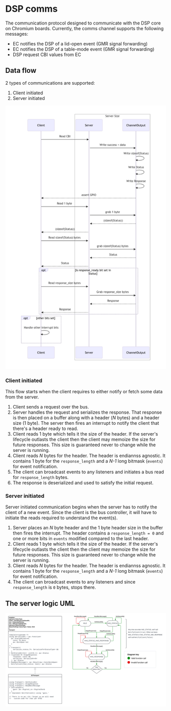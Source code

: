 # DSP comms
The communication protocol designed to communicate with the DSP core on Chromium
boards. Currently, the comms channel supports the following messages:
* EC notifies the DSP of a lid-open event (GMR signal forwarding)
* EC notifies the DSP of a table-mode event (GMR signal forwarding)
* DSP request CBI values from EC

## Data flow
2 types of communications are supported:
1. Client initiated
2. Server initiated

![Transport Flow]

### Client initiated
This flow starts when the client requires to either notify or fetch some data
from the server.

1. Client sends a request over the bus.
2. Server handles the request and serializes the response. That response is then
placed on a buffer along with a header (_N_ bytes) and a header size (1 byte).
The server then fires an interrupt to notify the client that there's a header
ready to read.
3. Client reads 1 byte which tells it the size of the header. If the server's
lifecycle outlasts the client then the client may memoize the size for future
responses. This size is guaranteed never to change while the server is running.
4. Client reads _N_ bytes for the header. The header is endiannss agnostic. It
contains 1 byte for the `response_length` and a _N-1_ long bitmask (`events`)
for event notification.
5. The client can broadcast events to any listeners and initiates a bus read for
`response_length` bytes.
6. The response is deserialized and used to satisfy the initial request.

### Server initiated
Server initiated communication begins when the server has to notify the client
of a new event. Since the client is the bus controller, it will have to initiate
the reads required to understand the event(s).

1. Server places an _N_ byte header and the 1 byte header size in the buffer
then fires the interrupt. The header contains a `response_length = 0` and one or
more bits in `events` modified compared to the last header.
2. Client reads 1 byte which tells it the size of the header. If the server's
lifecycle outlasts the client then the client may memoize the size for future
responses. This size is guaranteed never to change while the server is running.
3. Client reads _N_ bytes for the header. The header is endiannss agnostic. It
contains 1 byte for the `response_length` and a _N-1_ long bitmask (`events`)
for event notification.
4. The client can broadcast events to any listeners and since `response_length`
is `0` bytes, stops there.

## The server logic UML
![Service UML]

[Transport Flow]: transport_flow.png
[Service UML]: service_transport_uml.png
